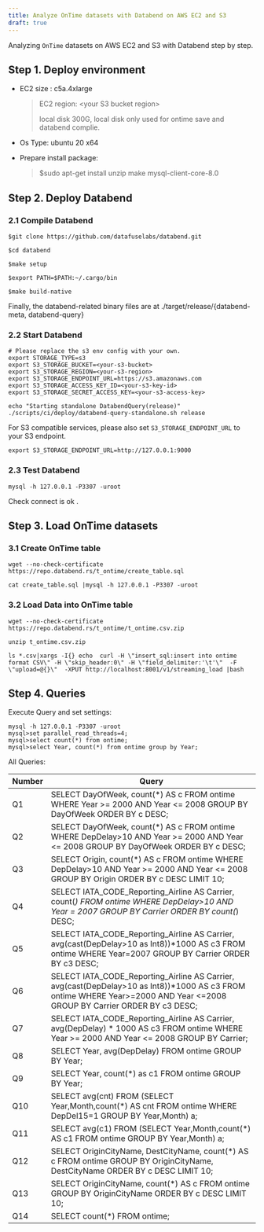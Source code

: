 ```yaml
---
title: Analyze OnTime datasets with Databend on AWS EC2 and S3
draft: true
---
```


Analyzing `OnTime` datasets on AWS EC2 and S3 with Databend step by step.


## Step 1. Deploy environment
- EC2 size : c5a.4xlarge
  >EC2 region: <your S3 bucket region\> 
  >
  >local disk 300G, local disk only used for ontime save and databend complie. 

- Os Type: ubuntu 20 x64

- Prepare install package:
   > $sudo apt-get install unzip make mysql-client-core-8.0

## Step 2. Deploy Databend

### 2.1 Compile Databend

```shell
$git clone https://github.com/datafuselabs/databend.git

$cd databend

$make setup

$export PATH=$PATH:~/.cargo/bin

$make build-native
```

Finally, the databend-related binary files are at ./target/release/{databend-meta, databend-query}

### 2.2 Start Databend

```shell
# Please replace the s3 env config with your own. 
export STORAGE_TYPE=s3
export S3_STORAGE_BUCKET=<your-s3-bucket>
export S3_STORAGE_REGION=<your-s3-region>
export S3_STORAGE_ENDPOINT_URL=https://s3.amazonaws.com
export S3_STORAGE_ACCESS_KEY_ID=<your-s3-key-id>
export S3_STORAGE_SECRET_ACCESS_KEY=<your-s3-access-key>

echo "Starting standalone DatabendQuery(release)"
./scripts/ci/deploy/databend-query-standalone.sh release
```

For S3 compatible services, please also set `S3_STORAGE_ENDPOINT_URL` to your S3 endpoint.

```shell
export S3_STORAGE_ENDPOINT_URL=http://127.0.0.1:9000
```

### 2.3 Test Databend

```shell
mysql -h 127.0.0.1 -P3307 -uroot
```
Check connect is ok .

## Step 3. Load OnTime datasets

### 3.1 Create OnTime table

```shell
wget --no-check-certificate https://repo.databend.rs/t_ontime/create_table.sql

cat create_table.sql |mysql -h 127.0.0.1 -P3307 -uroot
```

### 3.2 Load Data into OnTime table

```shell
wget --no-check-certificate https://repo.databend.rs/t_ontime/t_ontime.csv.zip

unzip t_ontime.csv.zip

ls *.csv|xargs -I{} echo  curl -H \"insert_sql:insert into ontime format CSV\" -H \"skip_header:0\" -H \"field_delimiter:'\t'\"  -F  \"upload=@{}\"  -XPUT http://localhost:8001/v1/streaming_load |bash

```

## Step 4. Queries

Execute Query and set settings:

```shell
mysql -h 127.0.0.1 -P3307 -uroot 
mysql>set parallel_read_threads=4;
mysql>select count(*) from ontime;
mysql>select Year, count(*) from ontime group by Year;
```

All Queries:

| Number      | Query | 
| ----------- | ----------- |
| Q1   |SELECT DayOfWeek, count(*) AS c FROM ontime WHERE Year >= 2000 AND Year <= 2008 GROUP BY DayOfWeek ORDER BY c DESC;       |
| Q2   |SELECT DayOfWeek, count(*) AS c FROM ontime WHERE DepDelay>10 AND Year >= 2000 AND Year <= 2008 GROUP BY DayOfWeek ORDER BY c DESC;    |
| Q3   |SELECT Origin, count(*) AS c FROM ontime WHERE DepDelay>10 AND Year >= 2000 AND Year <= 2008 GROUP BY Origin ORDER BY c DESC LIMIT 10;   | 
| Q4   |SELECT IATA_CODE_Reporting_Airline AS Carrier, count(*) FROM ontime WHERE DepDelay>10 AND Year = 2007 GROUP BY Carrier ORDER BY count(*) DESC;      | 
| Q5   |SELECT IATA_CODE_Reporting_Airline AS Carrier, avg(cast(DepDelay>10 as Int8))*1000 AS c3 FROM ontime WHERE Year=2007 GROUP BY Carrier ORDER BY c3 DESC;| 
| Q6   |SELECT IATA_CODE_Reporting_Airline AS Carrier, avg(cast(DepDelay>10 as Int8))*1000 AS c3 FROM ontime WHERE Year>=2000 AND Year <=2008 GROUP BY Carrier ORDER BY c3 DESC;| 
| Q7   |SELECT IATA_CODE_Reporting_Airline AS Carrier, avg(DepDelay) * 1000 AS c3 FROM ontime WHERE Year >= 2000 AND Year <= 2008 GROUP BY Carrier; | 
| Q8   |SELECT Year, avg(DepDelay) FROM ontime GROUP BY Year;      |
| Q9   |SELECT Year, count(*) as c1 FROM ontime GROUP BY Year;      | 
| Q10  |SELECT avg(cnt) FROM (SELECT Year,Month,count(*) AS cnt FROM ontime WHERE DepDel15=1 GROUP BY Year,Month) a;      |
| Q11  |SELECT avg(c1) FROM (SELECT Year,Month,count(*) AS c1 FROM ontime GROUP BY Year,Month) a;      |
| Q12  |SELECT OriginCityName, DestCityName, count(*) AS c FROM ontime GROUP BY OriginCityName, DestCityName ORDER BY c DESC LIMIT 10;     |
| Q13  |SELECT OriginCityName, count(*) AS c FROM ontime GROUP BY OriginCityName ORDER BY c DESC LIMIT 10;      |
| Q14  |SELECT count(*) FROM ontime;     |

